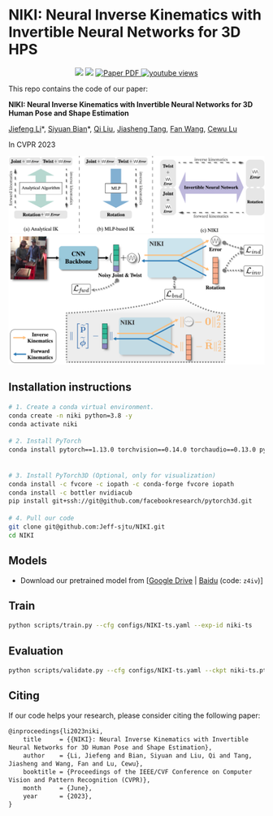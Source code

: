 # NIKI: Neural Inverse Kinematics with Invertible Neural Networks for 3D HPS


<div align="center">
<img src="assets/niki_parkour1.gif" height="160"> <img src="assets/niki_parkour2.gif" height="160">

<a href="https://arxiv.org/abs/2305.08590">
    <img src='https://img.shields.io/badge/Paper-PDF-green?style=for-the-badge&logo=adobeacrobatreader&logoWidth=20&logoColor=white&labelColor=66cc00&color=94DD15' alt='Paper PDF'>
</a>
<a href="https://youtu.be/2tPAYLtat4I">
    <img alt="youtube views" src="https://img.shields.io/badge/YouTube-red?logo=youtube&logoColor=white&labelColor=D35400&style=for-the-badge"/>
</a>
</div>


This repo contains the code of our paper:

**NIKI: Neural Inverse Kinematics with Invertible Neural Networks for 3D Human Pose and Shape Estimation**

[Jiefeng Li](http://jeffli.site/HybrIK/)\*, [Siyuan Bian](https://github.com/biansy000)\*, [Qi Liu](), [Jiasheng Tang](), [Fan Wang](https://scholar.google.com/citations?user=WCRGTHsAAAAJ&hl=en), [Cewu Lu](http://mvig.org/)


In CVPR 2023


<div align="center">
    <img src="assets/niki_compare.png", width="800" alt><br>
    <img src="assets/niki_framework.png", width="800" alt><br>
</div>


## Installation instructions

``` bash
# 1. Create a conda virtual environment.
conda create -n niki python=3.8 -y
conda activate niki

# 2. Install PyTorch
conda install pytorch==1.13.0 torchvision==0.14.0 torchaudio==0.13.0 pytorch-cuda=11.6 -c pytorch -c nvidia


# 3. Install PyTorch3D (Optional, only for visualization)
conda install -c fvcore -c iopath -c conda-forge fvcore iopath
conda install -c bottler nvidiacub
pip install git+ssh://git@github.com/facebookresearch/pytorch3d.git

# 4. Pull our code
git clone git@github.com:Jeff-sjtu/NIKI.git
cd NIKI
```


## Models
* Download our pretrained model from [[Google Drive](https://drive.google.com/file/d/1Gql6xLj1UEkTILn20VkECnm6qE_ntG8O/view?usp=sharing) | [Baidu](https://pan.baidu.com/s/1npIDjJQyTOKax1lBtG1D2A?pwd=z4iv) (code: `z4iv`)]


## Train
``` bash
python scripts/train.py --cfg configs/NIKI-ts.yaml --exp-id niki-ts
```

## Evaluation
``` bash
python scripts/validate.py --cfg configs/NIKI-ts.yaml --ckpt niki-ts.pth
```


## Citing
If our code helps your research, please consider citing the following paper:

    @inproceedings{li2023niki,
        title     = {{NIKI}: Neural Inverse Kinematics with Invertible Neural Networks for 3D Human Pose and Shape Estimation},
        author    = {Li, Jiefeng and Bian, Siyuan and Liu, Qi and Tang, Jiasheng and Wang, Fan and Lu, Cewu},
        booktitle = {Proceedings of the IEEE/CVF Conference on Computer Vision and Pattern Recognition (CVPR)},
        month     = {June},
        year      = {2023},
    }